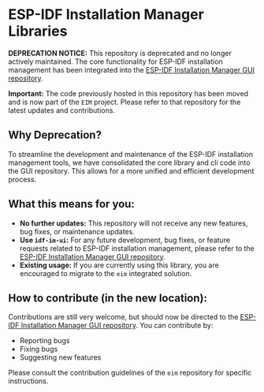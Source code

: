 # ESP-IDF Installation Manager Libraries

**DEPRECATION NOTICE:** This repository is deprecated and no longer actively maintained. The core functionality for ESP-IDF installation management has been integrated into the [ESP-IDF Installation Manager GUI repository](https://github.com/espressif/idf-im-ui).

**Important:** The code previously hosted in this repository has been moved and is now part of the `EIM` project. Please refer to that repository for the latest updates and contributions.

## Why Deprecation?

To streamline the development and maintenance of the ESP-IDF installation management tools, we have consolidated the core library and cli code into the GUI repository. This allows for a more unified and efficient development process.

## What this means for you:

* **No further updates:** This repository will not receive any new features, bug fixes, or maintenance updates.
* **Use `idf-im-ui`:** For any future development, bug fixes, or feature requests related to ESP-IDF installation management, please refer to the [ESP-IDF Installation Manager GUI repository](https://github.com/espressif/idf-im-ui).
* **Existing usage:** If you are currently using this library, you are encouraged to migrate to the `eim` integrated solution.

## How to contribute (in the new location):

Contributions are still very welcome, but should now be directed to the [ESP-IDF Installation Manager GUI repository](https://github.com/espressif/idf-im-ui). You can contribute by:

* Reporting bugs
* Fixing bugs
* Suggesting new features

Please consult the contribution guidelines of the `eim` repository for specific instructions.